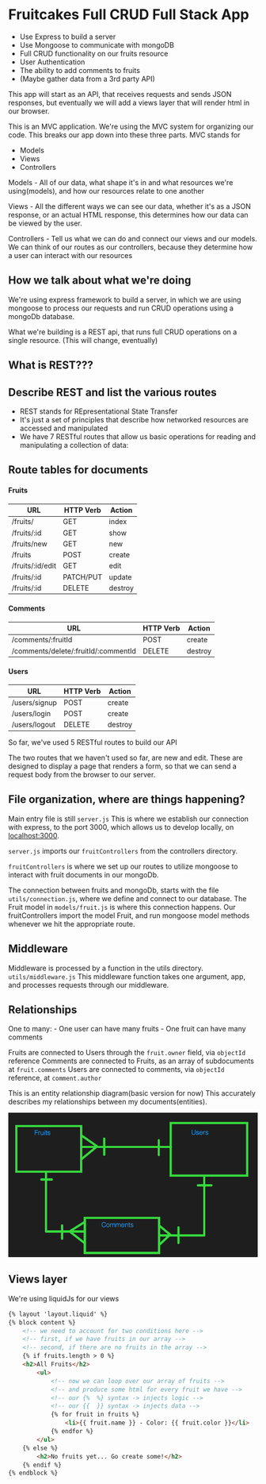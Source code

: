# Fruitcakes Full CRUD Full Stack App

- Use Express to build a server
- Use Mongoose to communicate with mongoDB
- Full CRUD functionality on our fruits resource
- User Authentication
- The ability to add comments to fruits
- (Maybe gather data from a 3rd party API)

This app will start as an API, that receives requests and sends JSON responses, but eventually we will add a views layer that will render html in our browser.

This is an MVC application.
We're using the MVC system for organizing our code.
This breaks our app down into these three parts.
MVC stands for 
- Models
- Views
- Controllers

Models - All of our data, what shape it's in and what resources we're using(models), and how our resources relate to one another

Views - All the different ways we can see our data, whether it's as a JSON response, or an actual HTML response, this determines how our data can be viewed by the user.

Controllers - Tell us what we can do and connect our views and our models. We can think of our routes as our controllers, because they determine how a user can interact with our resources

## How we talk about what we're doing

We're using express framework to build a server, in which we are using mongoose to process our requests and run CRUD operations using a mongoDb database.

What we're building is a REST api, that runs full CRUD operations on a single resource. (This will change, eventually)

## What is REST???

## Describe REST and list the various routes

- REST stands for REpresentational State Transfer
- It's just a set of principles that describe how networked resources are accessed and manipulated
- We have 7 RESTful routes that allow us basic operations for reading and manipulating a collection of data:

## Route tables for documents

#### Fruits

| **URL**          | **HTTP Verb**|**Action**|
|------------------|--------------|----------|
| /fruits/         | GET          | index  
| /fruits/:id      | GET          | show       
| /fruits/new      | GET          | new   
| /fruits          | POST         | create   
| /fruits/:id/edit | GET          | edit       
| /fruits/:id      | PATCH/PUT    | update    
| /fruits/:id      | DELETE       | destroy  

#### Comments

| **URL**          | **HTTP Verb**|**Action**|
|--------------------|--------------|----------|
| /comments/:fruitId | POST         | create  
| /comments/delete/:fruitId/:commentId      | DELETE          | destroy       


#### Users

| **URL**          | **HTTP Verb**|**Action**|
|------------------|--------------|----------|
| /users/signup    | POST         | create  
| /users/login     | POST         | create       
| /users/logout    | DELETE       | destroy   
 

So far, we've used 5 RESTful routes to build our API

The two routes that we haven't used so far, are new and edit.
These are designed to display a page that renders a form, so that we can send a request body from the browser to our server.


## File organization, where are things happening?

Main entry file is still `server.js`
This is where we establish our connection with express, to the port 3000, which allows us to develop locally, on [localhost:3000](http://localhost:3000/).

`server.js` imports our `fruitControllers` from the controllers directory. 

`fruitControllers` is where we set up our routes to utilize mongoose to interact with fruit documents in our mongoDb.

The connection between fruits and mongoDb, starts with the file `utils/connection.js`, where we define and connect to our database. The Fruit model in `models/fruit.js` is where this connection happens. Our fruitControllers import the model Fruit, and run mongoose model methods whenever we hit the appropriate route.

## Middleware

Middleware is processed by a function in the utils directory. `utils/middleware.js` 
This middleware function takes one argument, app, and processes requests through our middleware.

## Relationships

One to many: 
    - One user can have many fruits
    - One fruit can have many comments

Fruits are connected to Users through the `fruit.owner` field, via `objectId` reference
Comments are connected to Fruits, as an array of subdocuments at `fruit.comments`
Users are connected to comments, via `objectId` reference, at `comment.author`

This is an entity relationship diagram(basic version for now)
This accurately describes my relationships between my documents(entities). 

![entityRelationshipDiagram](images/erdImage.png)


## Views layer

We're using liquidJs for our views

```html
{% layout 'layout.liquid' %}
{% block content %}
    <!-- we need to account for two conditions here -->
    <!-- first, if we have fruits in our array -->
    <!-- second, if there are no fruits in the array -->
    {% if fruits.length > 0 %}
    <h2>All Fruits</h2>
        <ul>
            <!-- now we can loop over our array of fruits -->
            <!-- and produce some html for every fruit we have -->
            <!-- our {%  %} syntax -> injects logic -->
            <!-- our {{  }} syntax -> injects data -->
            {% for fruit in fruits %}
                <li>{{ fruit.name }} - Color: {{ fruit.color }}</li>
            {% endfor %}
        </ul>
    {% else %}
        <h2>No fruits yet... Go create some!</h2>
    {% endif %}
{% endblock %}
```